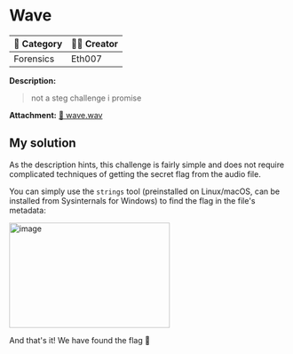 # Wave

| 📁 Category   | 👨‍💻 Creator  |
|---------------|-------------|
 Forensics      | Eth007

**Description:**
> not a steg challenge i promise

**Attachment:** [🔗 wave.wav](https://2025.imaginaryctf.org/files/wave/wave.wav)


## My solution
As the description hints, this challenge is fairly simple and does not require complicated techniques of getting the secret flag from the audio file.

You can simply use the `strings` tool (preinstalled on Linux/macOS, can be installed from Sysinternals for Windows) to find the flag in the file's metadata:

<img width="289" height="189" alt="image" src="https://github.com/user-attachments/assets/427d5165-8537-4cec-abe7-b1b079cb6ea2" />

And that's it! We have found the flag 🎉
